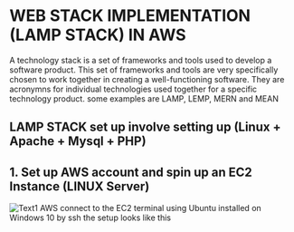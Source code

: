 
# WEB STACK IMPLEMENTATION (LAMP STACK) IN AWS

A technology stack is a set of frameworks and tools used to develop a software product. This set of frameworks and tools are very specifically chosen to work together in creating a well-functioning software. They are acronymns for individual technologies used together for a specific technology product. some examples are LAMP, LEMP, MERN and MEAN

## LAMP STACK set up involve setting up (Linux + Apache + Mysql + PHP)

## 1. Set up AWS account and spin up an EC2 Instance (LINUX Server)
![Text1 AWS](https://github.com/deleclassic/darey.io.pbl/assets/134456810/5bc5335f-af41-4ac7-b9b2-90d762ca3931)
connect to the EC2 terminal using Ubuntu installed on Windows 10 by ssh the setup looks like this
